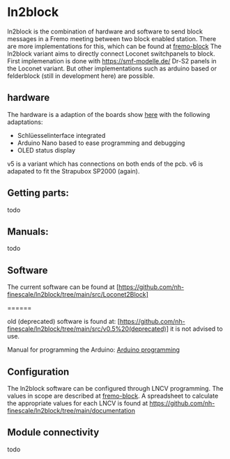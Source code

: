 # ln2block

ln2block is the combination of hardware and software to send block messages in a Fremo meeting between two block enabled station. There are more implementations for this, which can be found at [fremo-block](http://fremo-block.sourceforge.net/) The ln2block variant aims to directly connect Loconet switchpanels to block. First implemenation is done with https://smf-modelle.de/ Dr-S2 panels in the Loconet variant. But other implementations such as arduino based or felderblock (still in development here) are possible.

## hardware

The hardware is a adaption of the boards show [here](http://fremo-block.sourceforge.net/Loconet2Block/index.html) with the following adaptations:
- Schlüesselinterface integrated
- Arduino Nano based to ease programming and debugging
- OLED status display

v5 is a variant which has connections on both ends of the pcb.
v6 is adapated to fit the Strapubox SP2000 (again).

## Getting parts:

todo

## Manuals:

todo

## Software
The current software can be found at [https://github.com/nh-finescale/ln2block/tree/main/src/Loconet2Block]

======

old (deprecated) software is found at: [https://github.com/nh-finescale/ln2block/tree/main/src/v0.5%20(deprecated)] it is not advised to use. 

Manual for programming the Arduino: [Arduino programming](https://github.com/Kleinbahner/BUESte/blob/main/doc/Programmierung%20Arduino%20f%C3%BCr%20Bahn%C3%BCbergangssteuerung.pdf)

## Configuration

The ln2block software can be configured through LNCV programming. The values in scope are described at [fremo-block](http://fremo-block.sourceforge.net/Loconet2Block/config.html).
A spreadsheet to calculate the appropriate values for each LNCV is found at https://github.com/nh-finescale/ln2block/tree/main/documentation

## Module connectivity

todo
